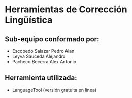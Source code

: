# Herramientas de Corrección Lingüística

## Sub-equipo conformado por:

- Escobedo Salazar Pedro Alan
- Leyva Sauceda Alejandro
- Pacheco Becerra Alex Antonio

## Herramienta utilizada:

- LanguageTool (versión gratuita en línea)
